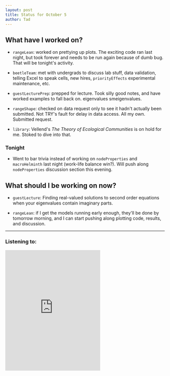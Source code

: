 ```yaml
---
layout: post
title: Status for October 5
author: Tad
---
```


## What have I worked on?

* `rangeLean`: worked on prettying up plots. The exciting code ran last night, but took forever and needs to be run again because of dumb bug. That will be tonight's activity.

* `beetleTeam`: met with undergrads to discuss lab stuff, data validation, telling Excel to speak cells, new hires, `priorityEffects` experimental maintenance, etc.

* `guestLecturePrep`: prepped for lecture. Took silly good notes, and have worked examples to fall back on. eigenvalues smeigenvalues.

* `rangeShape`: checked on data request only to see it hadn't actually been submitted. Not TRY's fault for delay in data access. All my own. Submitted request.

* `library`: Vellend's _The Theory of Ecological Communities_ is on hold for me. Stoked to dive into that.



### Tonight

* Went to bar trivia instead of working on `nodeProperties` and `macroHelminth` last night (work-life balance win?). Will push along `nodeProperties` discussion section this evening.


## What should I be working on now?

* `guestLecture`: Finding real-valued solutions to second order equations when your eigenvalues contain imaginary parts.

* `rangeLean`: if I get the models running early enough, they'll be done by tomorrow morning, and I can start pushing along plotting code, results, and discussion.






---

### Listening to:
<iframe src="https://embed.spotify.com/?uri=spotify%3Atrack%3A0QmB3GOswTGrAK0Wlq9Lgb" width="300" height="380" frameborder="0" allowtransparency="true"></iframe>
 <i class='fa fa-code' style='color:pink'></i>
